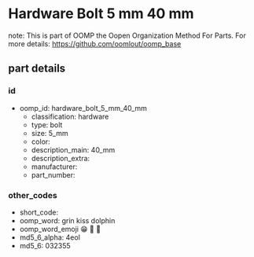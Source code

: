# Hardware Bolt 5 mm 40 mm  

note: This is part of OOMP the Oopen Organization Method For Parts. For more details: https://github.com/oomlout/oomp_base

##  part details





### id
* oomp_id: hardware_bolt_5_mm_40_mm
  * classification: hardware
  * type: bolt
  * size: 5_mm
  * color: 
  * description_main: 40_mm
  * description_extra: 
  * manufacturer: 
  * part_number: 

### other_codes
* short_code: 
* oomp_word: grin kiss dolphin
* oomp_word_emoji :grin: :kiss: :dolphin:
* md5_6_alpha: 4eol
* md5_6: 032355